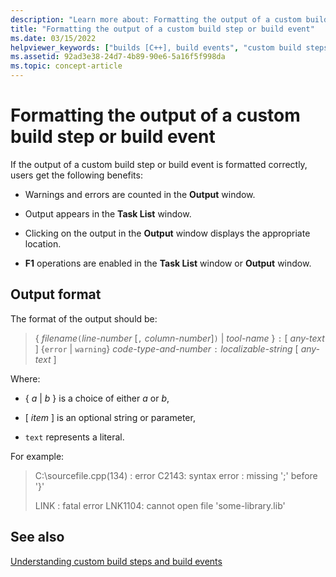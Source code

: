 ```yaml
---
description: "Learn more about: Formatting the output of a custom build step or build event"
title: "Formatting the output of a custom build step or build event"
ms.date: 03/15/2022
helpviewer_keywords: ["builds [C++], build events", "custom build steps [C++], output format", "events [C++], build", "build events [C++], output format", "build steps [C++], output format", "builds [C++], custom build steps"]
ms.assetid: 92ad3e38-24d7-4b89-90e6-5a16f5f998da
ms.topic: concept-article
---
```

# Formatting the output of a custom build step or build event

If the output of a custom build step or build event is formatted correctly, users get the following benefits:

- Warnings and errors are counted in the **Output** window.

- Output appears in the **Task List** window.

- Clicking on the output in the **Output** window displays the appropriate location.

- **F1** operations are enabled in the **Task List** window or **Output** window.

## Output format

The format of the output should be:

> { *filename*`(`*line-number* \[`,` *column-number*]`)` \| *tool-name* } `:` \[ *any-text* ] {`error` \| `warning`} *code-type-and-number* `:` *localizable-string* \[ *any-text* ]

Where:

- { *a* \| *b* } is a choice of either *a* or *b*,

- \[ *item* ] is an optional string or parameter,

- `text` represents a literal.

For example:

> C:\\sourcefile.cpp(134) : error C2143: syntax error : missing ';' before '}'
>
> LINK : fatal error LNK1104: cannot open file 'some-library.lib'

## See also

[Understanding custom build steps and build events](understanding-custom-build-steps-and-build-events.md)
